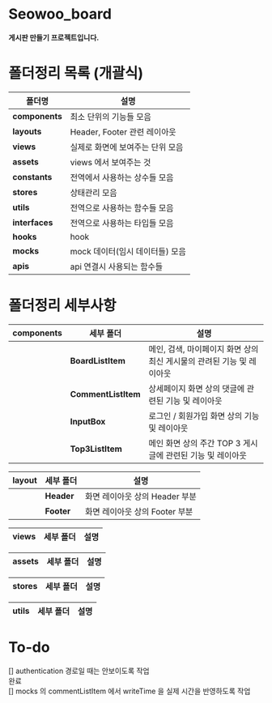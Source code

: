 # Seowoo_board
**게시판 만들기 프로젝트입니다.**

# 폴더정리 목록 (개괄식)
|**폴더명**|**설명**|
|--|--|
|**components**|최소 단위의 기능들 모음|
|**layouts**|Header, Footer 관련 레이아웃|
|**views**|실제로 화면에 보여주는 단위 모음|
|**assets**|views 에서 보여주는 것|
|**constants**|전역에서 사용하는 상수들 모음|
|**stores**|상태관리 모음|
|**utils**|전역으로 사용하는 함수들 모음|
|**interfaces**|전역으로 사용하는 타입들 모음|
|**hooks**|hook|
|**mocks**|mock 데이터(임시 데이터들) 모음|
|**apis**|api 연결시 사용되는 함수들|

# 폴더정리 세부사항
|**components**|**세부 폴더**|**설명**|
|--|--|--|
||**BoardListItem**|메인, 검색, 마이페이지 화면 상의 최신 게시물의 관려된 기능 및 레이아웃|
||**CommentListItem**|상세페이지 화면 상의 댓글에 관련된 기능 및 레이아웃|
||**InputBox**|로그인 / 회원가입 화면 상의 기능 및 레이아웃|
||**Top3ListItem**|메인 화면 상의 주간 TOP 3 게시글에 관련된 기능 및 레이아웃|

|**layout**|**세부 폴더**|**설명**|
|--|--|--|
||**Header**|화면 레이아웃 상의 Header 부분
||**Footer**|화면 레이아웃 상의 Footer 부분

|**views**|**세부 폴더**|**설명**|
|--|--|--|

|**assets**|**세부 폴더**|**설명**|
|--|--|--|

|**stores**|**세부 폴더**|**설명**|
|--|--|--|

|**utils**|**세부 폴더**|**설명**|
|--|--|--|

# To-do
[] authentication 경로일 때는 안보이도록 작업<br />
완료<br />
[] mocks 의 commentListItem 에서 writeTime 을 실제 시간을 반영하도록 작업
